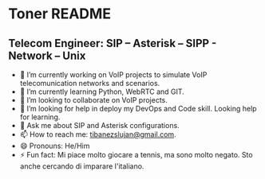 # Toner README

## Telecom Engineer: SIP – Asterisk – SIPP - Network – Unix


- 🔭 I’m currently working on VoIP projects to simulate VoIP telecomunication networks and scenarios.
- 🌱 I’m currently learning Python, WebRTC and GIT.
- 👯 I’m looking to collaborate on VoIP projects.
- 🤔 I’m looking for help in deploy my DevOps and Code skill. Looking help for learning.
- 💬 Ask me about SIP and Asterisk configurations.
- 📫 How to reach me: tibanezslujan@gmail.com.
- 😄 Pronouns: He/Him
- ⚡ Fun fact: Mi piace molto giocare a tennis, ma sono molto negato. Sto anche cercando di imparare l'italiano.


<!--
**tibanezlujan/tibanezlujan** is a ✨ _special_ ✨ repository because its `README.md` (this file) appears on your GitHub profile.

Here are some ideas to get you started:

- 🔭 I’m currently working on ...
- 🌱 I’m currently learning ...
- 👯 I’m looking to collaborate on ...
- 🤔 I’m looking for help with ...
- 💬 Ask me about ...
- 📫 How to reach me: ...
- 😄 Pronouns: ...
- ⚡ Fun fact: ...
-->
